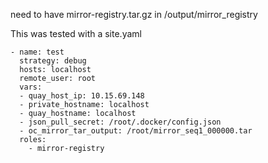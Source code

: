 
need to have mirror-registry.tar.gz in /output/mirror_registry

This was tested with a site.yaml
```
- name: test
  strategy: debug
  hosts: localhost
  remote_user: root
  vars:
  - quay_host_ip: 10.15.69.148
  - private_hostname: localhost
  - quay_hostname: localhost
  - json_pull_secret: /root/.docker/config.json
  - oc_mirror_tar_output: /root/mirror_seq1_000000.tar
  roles:
    - mirror-registry
```
